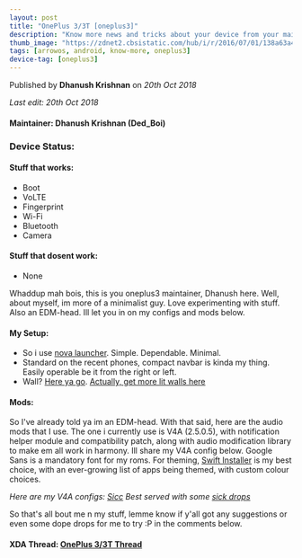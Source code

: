 ```yaml
---
layout: post
title: "OnePlus 3/3T [oneplus3]"
description: "Know more news and tricks about your device from your maintainer."
thumb_image: "https://zdnet2.cbsistatic.com/hub/i/r/2016/07/01/138a63a4-1b1c-4329-a80d-213a328408a9/thumbnail/770x433/56c4f429a08413061b449ed85e8d0196/oneplus-3-thumb2.jpg"
tags: [arrowos, android, know-more, oneplus3]
device-tag: [oneplus3]
---
```


Published by **Dhanush Krishnan** on _20th Oct 2018_ <br> 

_Last edit: 20th Oct 2018_

#### Maintainer: Dhanush Krishnan (Ded_Boi)

### Device Status:

#### Stuff that works:
 - Boot
 - VoLTE
 - Fingerprint
 - Wi-Fi
 - Bluetooth
 - Camera

#### Stuff that dosent work:
 - None

Whaddup mah bois, this is you oneplus3 maintainer, Dhanush here. Well, about myself, im more of a minimalist guy. Love experimenting with stuff. Also an EDM-head. Ill let you in on my configs and mods below.

#### My Setup:

<blockquote class="imgur-embed-pub" lang="en" data-id="a/XAqvHIr"><a href="//imgur.com/XAqvHIr"></a></blockquote><script async src="//s.imgur.com/min/embed.js" charset="utf-8"></script>

 - So i use [nova launcher](https://play.google.com/store/apps/details?id=com.teslacoilsw.launcher). Simple. Dependable. Minimal.
 - Standard on the recent phones, compact navbar is kinda my thing. Easily operable be it from the right or left.
 - Wall? [Here ya go](https://photos.app.goo.gl/5XFnoxJjZMt1dECP7). [Actually, get more lit walls here](https://photos.app.goo.gl/LZMyK1ZDFtfJIebg1)

#### Mods:

So I've already told ya im an EDM-head. With that said, here are the audio mods that I use. The one i currently use is V4A (2.5.0.5), with notification helper module and compatibility patch, along with audio modification library to make em all work in harmony. Ill share my V4A config below. Google Sans is a mandatory font for my roms. For theming, [Swift Installer](https://play.google.com/store/apps/details?id=com.brit.swiftinstaller) is my best choice, with an ever-growing list of apps being themed, with custom colour choices. 

_Here are my V4A configs: [Sicc](https://drive.google.com/folderview?id=1kte2PIB7P9uJzmSGpfInc1ZVDXmwE2oP)_
*Best served with some [sick drops](https://open.spotify.com/user/7m4cbioyd76tlhvv72buha2oq/playlist/1ooqKoXOTYqDM0kbVE3xVG?si=h1t3ViizRH6LvH3IPRSowA)*

So that's all bout me n my stuff, lemme know if y'all got any suggestions or even some dope drops for me to try :P in the comments below.

#### XDA Thread: [OnePlus 3/3T Thread](https://forum.xda-developers.com/oneplus-3/oneplus-3--3t-cross-device-development/unofficial-arrowos-9-x-t3842133)

